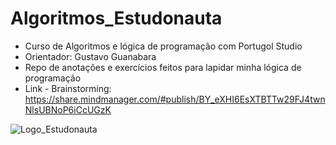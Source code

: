 # Algoritmos_Estudonauta
- Curso de Algoritmos e lógica de programação com Portugol Studio
- Orientador: Gustavo Guanabara
- Repo de anotações e exercícios feitos para lapidar minha lógica de programação
- Link - Brainstorming: https://share.mindmanager.com/#publish/BY_eXHI6EsXTBTTw29FJ4twnNlsUBNoP6iCcUGzK


![Logo_Estudonauta](https://github.com/luanrramos/Algoritmos_Estudonauta/assets/104947687/25b02d3c-a285-450b-bcc9-eb02ea43671a)
